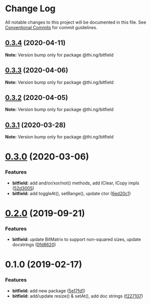 # Change Log

All notable changes to this project will be documented in this file.
See [Conventional Commits](https://conventionalcommits.org) for commit guidelines.

## [0.3.4](https://github.com/thi-ng/umbrella/compare/@thi.ng/bitfield@0.3.3...@thi.ng/bitfield@0.3.4) (2020-04-11)

**Note:** Version bump only for package @thi.ng/bitfield





## [0.3.3](https://github.com/thi-ng/umbrella/compare/@thi.ng/bitfield@0.3.2...@thi.ng/bitfield@0.3.3) (2020-04-06)

**Note:** Version bump only for package @thi.ng/bitfield





## [0.3.2](https://github.com/thi-ng/umbrella/compare/@thi.ng/bitfield@0.3.1...@thi.ng/bitfield@0.3.2) (2020-04-05)

**Note:** Version bump only for package @thi.ng/bitfield





## [0.3.1](https://github.com/thi-ng/umbrella/compare/@thi.ng/bitfield@0.3.0...@thi.ng/bitfield@0.3.1) (2020-03-28)

**Note:** Version bump only for package @thi.ng/bitfield





# [0.3.0](https://github.com/thi-ng/umbrella/compare/@thi.ng/bitfield@0.2.8...@thi.ng/bitfield@0.3.0) (2020-03-06)


### Features

* **bitfield:** add and/or/xor/not() methods, add IClear, ICopy impls ([52d3005](https://github.com/thi-ng/umbrella/commit/52d3005281c90b89d41d3b2504e3eb47cafa6e03))
* **bitfield:** add toggleAt(), setRange(), update ctor ([6ed20c1](https://github.com/thi-ng/umbrella/commit/6ed20c13768fe3bdd38990ee79c865a13775fc2d))





# [0.2.0](https://github.com/thi-ng/umbrella/compare/@thi.ng/bitfield@0.1.12...@thi.ng/bitfield@0.2.0) (2019-09-21)

### Features

* **bitfield:** update BitMatrix to support non-squared sizes, update docstrings ([0fd8620](https://github.com/thi-ng/umbrella/commit/0fd8620))

# 0.1.0 (2019-02-17)

### Features

* **bitfield:** add new package ([5e17fd1](https://github.com/thi-ng/umbrella/commit/5e17fd1))
* **bitfield:** add/update resize() & setAt(), add doc strings ([f227107](https://github.com/thi-ng/umbrella/commit/f227107))
